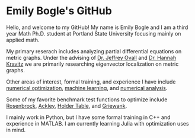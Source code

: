 # Emily Bogle's GitHub

Hello, and welcome to my GitHub! My name is Emily Bogle and I am a third year Math Ph.D. student at Portland State University focusing mainly on applied math. 

My primary reserach includes analyzing partial differential equations on metric graphs. Under the advising of [Dr. Jeffrey Ovall](https://sites.google.com/pdx.edu/jeffovall/home) and [Dr. Hannah Kravitz](https://sites.google.com/pdx.edu/hkravitz) we are primarily researching eigenvector localization on metric graphs. 

Other areas of interest, formal training, and experience I have include [numerical optimization](https://en.wikipedia.org/wiki/Mathematical_optimization), [machine learning](https://en.wikipedia.org/wiki/Machine_learning), and [numerical analysis](https://en.wikipedia.org/wiki/Numerical_analysis). 

Some of my favorite benchmark test functions to optimize include [Rosenbrock](https://www.sfu.ca/~ssurjano/rosen.html), [Ackley](https://www.sfu.ca/~ssurjano/ackley.html), [Holder Table](https://www.sfu.ca/~ssurjano/holder.html), and [Griewank](https://www.sfu.ca/~ssurjano/griewank.html).

I mainly work in Python, but I have some formal training in C++ and experience in MATLAB. I am currently learning Julia with optimization uses in mind. 
